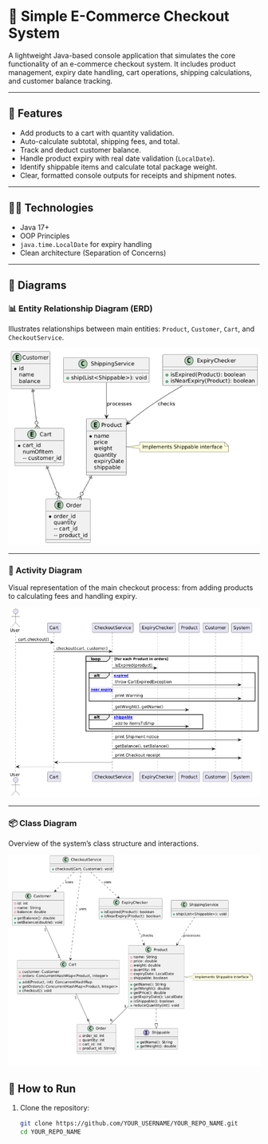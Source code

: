 # 🛒 Simple E-Commerce Checkout System

A lightweight Java-based console application that simulates the core functionality of an e-commerce checkout system. It includes product management, expiry date handling, cart operations, shipping calculations, and customer balance tracking.

---

## 🚀 Features

- Add products to a cart with quantity validation.
- Auto-calculate subtotal, shipping fees, and total.
- Track and deduct customer balance.
- Handle product expiry with real date validation (`LocalDate`).
- Identify shippable items and calculate total package weight.
- Clear, formatted console outputs for receipts and shipment notes.

---

## 👨‍💻 Technologies

- Java 17+
- OOP Principles
- `java.time.LocalDate` for expiry handling
- Clean architecture (Separation of Concerns)

---
## 🧭 Diagrams

### 📊 Entity Relationship Diagram (ERD)

Illustrates relationships between main entities: `Product`, `Customer`, `Cart`, and `CheckoutService`.

![ER Diagram](diagrams/ERDigram.png)

---

### 🔄 Activity Diagram

Visual representation of the main checkout process: from adding products to calculating fees and handling expiry.

![Activity Diagram](diagrams/Activity-Digram.png)

---

### 📦 Class Diagram

Overview of the system’s class structure and interactions.

![Class Diagram](diagrams/class_digrams.png)


## 📌 How to Run

1. Clone the repository:
   ```bash
   git clone https://github.com/YOUR_USERNAME/YOUR_REPO_NAME.git
   cd YOUR_REPO_NAME
